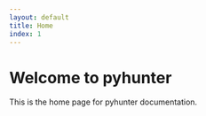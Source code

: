 ```yaml
---
layout: default
title: Home
index: 1
---
```


# Welcome to pyhunter
This is the home page for pyhunter documentation.
